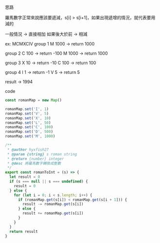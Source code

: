思路

羅馬數字正常來說應該要遞減，s[i] > s[i+1]，如果出現遞增的情況，就代表要用減的

一般情況 -> 直接相加
如果後大於前 -> 相減


ex: MCMXCIV
group 1
M 1000 -> return 1000

group 2
C 100 -> return -100
M 1000 -> return 1000

group 3
X 10 -> return -10
C 100 -> return 100

group 4
I 1 -> return -1
V 5 -> return 5

result -> 1994

code

```js
const romanMap = new Map()

romanMap.set('I', 1)
romanMap.set('V', 5)
romanMap.set('X', 10)
romanMap.set('L', 50)
romanMap.set('C', 100)
romanMap.set('D', 500)
romanMap.set('M', 1000)

/**
 * @author hyxfish27
 * @param {string} s roman string
 * @return {number} integer
 * @desc 將羅馬數字轉換成整數
 */
export const romanToInt = (s) => {
  let result = 0
  if (s === null || s === undefined) {
    result = 0
  } else {
    for (let i = 0; i < s.length; i++) {
      if (romanMap.get(s[i]) < romanMap.get(s[i + 1])) {
        result -= romanMap.get(s[i])
      } else {
        result += romanMap.get(s[i])
      }
    }
  }
  return result
}
```
